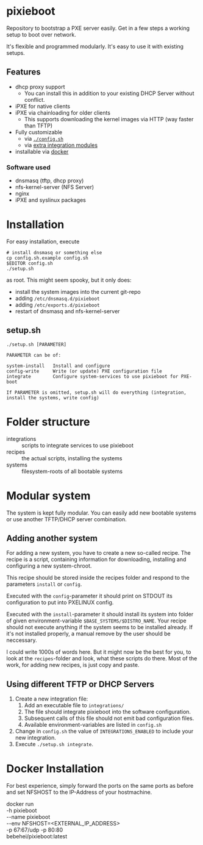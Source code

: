 # pixieboot

Repository to bootstrap a PXE server easily. Get in a few steps a working setup to boot over network.

It's flexible and programmed modularly. It's easy to use it with existing setups.

## Features 

- dhcp proxy support
  - You can install this in addition to your existing DHCP Server without conflict.
- iPXE for native clients
- iPXE via chainloading for older clients
  - This supports downloading the kernel images via HTTP (way faster than TFTP)
- Fully customizable
  - via [`./config.sh`](./config.sh.example)
  - via [extra integration modules](./integrations)
- installable via [docker](#docker)

### Software used

- dnsmasq (tftp, dhcp proxy)
- nfs-kernel-server (NFS Server)
- nginx
- iPXE and syslinux packages

# Installation

For easy installation, execute

    # install dnsmasq or something else
    cp config.sh.example config.sh
    $EDITOR config.sh
    ./setup.sh

as root. This might seem spooky, but it only does:

- install the system images into the current git-repo
- adding `/etc/dnsmasq.d/pixieboot`
- adding `/etc/exports.d/pixieboot`
- restart of dnsmasq and nfs-kernel-server

## setup.sh

    ./setup.sh [PARAMETER]

    PARAMETER can be of:

    system-install   Install and configure
    config-write     Write (or update) PXE configuration file
    integrate        Configure system-services to use pixieboot for PXE-boot

    If PARAMETER is omitted, setup.sh will do everything (integration, install the systems, write config)

# Folder structure

<dl>
  <dt>integrations</dt><dd>scripts to integrate services to use pixieboot</dd>
  <dt>recipes</dt><dd>the actual scripts, installing the systems</dd>
  <dt>systems</dt><dd>filesystem-roots of all bootable systems</dd>
</dl>

# Modular system

The system is kept fully modular. You can easily add new bootable
systems or use another TFTP/DHCP server combination.

## Adding another system

For adding a new system, you have to create a new so-called recipe.
The recipe is a script, containing information for downloading,
installing and configuring a new system-chroot.

This recipe should be stored inside the recipes folder and respond
to the parameters `install` or `config`.

Executed with the `config`-parameter it should print on STDOUT
its configuration to put into PXELINUX config.

Executed with the `install`-parameter it should install its system
into folder of given environment-variable `$BASE_SYSTEMS/$DISTRO_NAME`.
Your recipe should not execute anything if the system seems to be
installed already. If it's not installed properly, a manual remove by
the user should be neccessary.

I could write 1000s of words here. But it might now be the best for you,
to look at the `recipes`-folder and look, what these scripts do there.
Most of the work, for adding new recipes, is just copy and paste.

## Using different TFTP or DHCP Servers

1. Create a new integration file:
   1. Add an executable file to `integrations/`
   2. The file should integrate pixieboot into the software configuration.
   3. Subsequent calls of this file should not emit bad configuration files.
   4. Available environment-variables are listed in `config.sh`
2. Change in `config.sh` the value of `INTEGRATIONS_ENABLED` to include your
   new integration.
3. Execute `./setup.sh integrate`.

# Docker Installation

For best experience, simply forward the ports on the same ports as before and
set NFSHOST to the IP-Address of your hostmachine.

docker run \
  -h pixieboot \
  --name pixieboot \
  --env NFSHOST=<EXTERNAL_IP_ADDRESS> \
  -p 67:67/udp -p 80:80 \
  bebehei/pixieboot:latest
